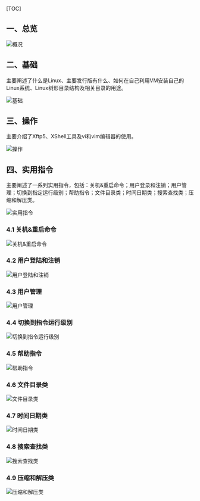 [TOC]



## 一、总览

![概况](F:\笔记\日志\202007\assets\概况.jpg)

## 二、基础

主要阐述了什么是Linux、主要发行版有什么、如何在自己利用VM安装自己的Linux系统、Linux树形目录结构及相关目录的用途。

![基础](F:\笔记\日志\202007\assets\基础.png)

## 三、操作

主要介绍了Xftp5、XShell工具及vi和vim编辑器的使用。

![操作](F:\笔记\日志\202007\assets\操作.png)

## 四、实用指令

主要阐述了一系列实用指令，包括：关机&重启命令；用户登录和注销；用户管理；切换到指定运行级别；帮助指令；文件目录类；时间日期类；搜索查找类；压缩和解压类。

![实用指令](F:\笔记\日志\202007\assets\实用指令.png)

### 4.1 关机&重启命令

![关机&重启命令](F:\笔记\日志\202007\assets\关机&重启命令.png)

### 4.2 用户登陆和注销

![用户登陆和注销](F:\笔记\日志\202007\assets\用户登陆和注销.png)

### 4.3 用户管理

![用户管理](F:\笔记\日志\202007\assets\用户管理.png)

### 4.4 切换到指令运行级别

![切换到指令运行级别](F:\笔记\日志\202007\assets\切换到指令运行级别.png)

### 4.5 帮助指令

![帮助指令](F:\笔记\日志\202007\assets\帮助指令-1594178757180.png)

### 4.6 文件目录类

![文件目录类](F:\笔记\日志\202007\assets\文件目录类.png)

### 4.7 时间日期类

![时间日期类](F:\笔记\日志\202007\assets\时间日期类-1594178901072.png)

### 4.8 搜索查找类

![搜索查找类](F:\笔记\日志\202007\assets\搜索查找类.png)



### 4.9 压缩和解压类

![压缩和解压类](F:\笔记\日志\202007\assets\压缩和解压类.png)